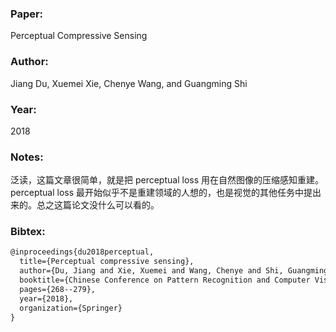 ### Paper:

Perceptual Compressive Sensing

### Author:

Jiang Du, Xuemei Xie, Chenye Wang, and Guangming Shi

### Year:

2018

### Notes:

泛读，这篇文章很简单，就是把 perceptual loss 用在自然图像的压缩感知重建。perceptual loss 最开始似乎不是重建领域的人想的，也是视觉的其他任务中提出来的。总之这篇论文没什么可以看的。

### Bibtex:

```latex
@inproceedings{du2018perceptual,
  title={Perceptual compressive sensing},
  author={Du, Jiang and Xie, Xuemei and Wang, Chenye and Shi, Guangming},
  booktitle={Chinese Conference on Pattern Recognition and Computer Vision (PRCV)},
  pages={268--279},
  year={2018},
  organization={Springer}
}
```

